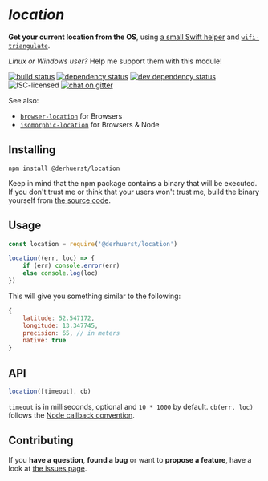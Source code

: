 # *location*

**Get your current location from the OS**, using [a small Swift helper](https://github.com/kiliankoe/location) and [`wifi-triangulate`](https://github.com/watson/wifi-triangulate).

*Linux or Windows user?* Help me support them with this module!

[![build status](https://img.shields.io/travis/derhuerst/location.svg)](https://travis-ci.org/derhuerst/location)
[![dependency status](https://img.shields.io/david/derhuerst/location.svg)](https://david-dm.org/derhuerst/location)
[![dev dependency status](https://img.shields.io/david/dev/derhuerst/location.svg)](https://david-dm.org/derhuerst/location#info=devDependencies)
![ISC-licensed](https://img.shields.io/github/license/derhuerst/location.svg)
[![chat on gitter](https://badges.gitter.im/derhuerst.svg)](https://gitter.im/derhuerst)

See also:

- [`browser-location`](https://github.com/derhuerst/browser-location) for Browsers
- [`isomorphic-location`](https://github.com/derhuerst/isomorphic-location) for Browsers & Node


## Installing

```shell
npm install @derhuerst/location
```

Keep in mind that the npm package contains a binary that will be executed. If you don't trust me or think that your users won't trust me, build the binary yourself from [the source code](https://github.com/kiliankoe/location/tree/master/Sources/location).


## Usage

```js
const location = require('@derhuerst/location')

location((err, loc) => {
	if (err) console.error(err)
	else console.log(loc)
})
```

This will give you something similar to the following:

```js
{
	latitude: 52.547172,
	longitude: 13.347745,
	precision: 65, // in meters
	native: true
}
```

## API

```js
location([timeout], cb)
```

`timeout` is in milliseconds, optional and `10 * 1000` by default. `cb(err, loc)` follows the [Node callback convention](https://stackoverflow.com/a/40512067).


## Contributing

If you **have a question**, **found a bug** or want to **propose a feature**, have a look at [the issues page](https://github.com/derhuerst/location/issues).
